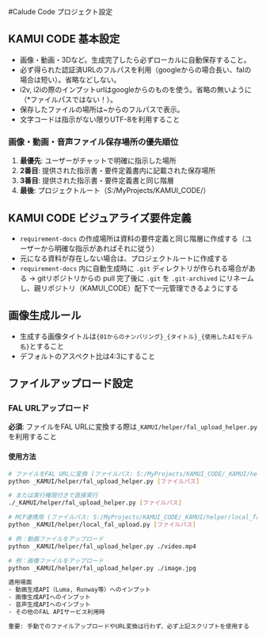 #Calude Code プロジェクト設定

## KAMUI CODE 基本設定
- 画像・動画・3Dなど。生成完了したら必ずローカルに自動保存すること。
- 必ず得られた認証済URLのフルパスを利用（googleからの場合長い、falの場合は短い）。省略などしない。 
- i2v, i2iの際のインプットurlはgoogleからのものを使う。省略の無いように（*ファイルパスではない！）。
- 保存したファイルの場所は~からのフルパスで表示。
- 文字コードは指示がない限りUTF-8を利用すること

### 画像・動画・音声ファイル保存場所の優先順位
1. **最優先**: ユーザーがチャットで明確に指示した場所
2. **2番目**: 提供された指示書・要件定義書内に記載された保存場所
3. **3番目**: 提供された指示書・要件定義書と同じ階層
4. **最後**: プロジェクトルート（S:/MyProjects/KAMUI_CODE/）

## KAMUI CODE ビジュアライズ要件定義
- `requirement-docs` の作成場所は資料の要件定義と同じ階層に作成する（ユーザーから明確な指示があればそれに従う）
- 元になる資料が存在しない場合は、プロジェクトルートに作成する
- `requirement-docs` 内に自動生成時に `.git` ディレクトリが作られる場合がある → gitリポジトリからの pull 完了後に `.git` を `.git-archived` にリネームし、親リポジトリ（KAMUI_CODE）配下で一元管理できるようにする

## 画像生成ルール
- 生成する画像タイトルは`{01からのナンバリング}_{タイトル}_{使用したAIモデル名}`とすること
- デフォルトのアスペクト比は4:3にすること

## ファイルアップロード設定 
### FAL URLアップロード 
**必須**: ファイルをFAL URLに変換する際は`_KAMUI/helper/fal_upload_helper.py`を利用すること 

#### 使用方法 
```bash 
# ファイルをFAL URLに変換 (ファイルパス: S:/MyProjects/KAMUI_CODE/_KAMUI/helper/fal_upload_helper.py)
python _KAMUI/helper/fal_upload_helper.py [ファイルパス] 

# または実行権限付きで直接実行
./_KAMUI/helper/fal_upload_helper.py [ファイルパス]

# MCP連携用 (ファイルパス: S:/MyProjects/KAMUI_CODE/_KAMUI/helper/local_fal_upload.py)
python _KAMUI/helper/local_fal_upload.py [ファイルパス]

# 例：動画ファイルをアップロード 
python _KAMUI/helper/fal_upload_helper.py ./video.mp4 

# 例：画像ファイルをアップロード 
python _KAMUI/helper/fal_upload_helper.py ./image.jpg

適用場面 
- 動画生成API（Luma, Runway等）へのインプット 
- 画像生成APIへのインプット 
- 音声生成APIへのインプット 
- その他のFAL APIサービス利用時 

重要: 手動でのファイルアップロードやURL変換は行わず、必ず上記スクリプトを使用する 
```